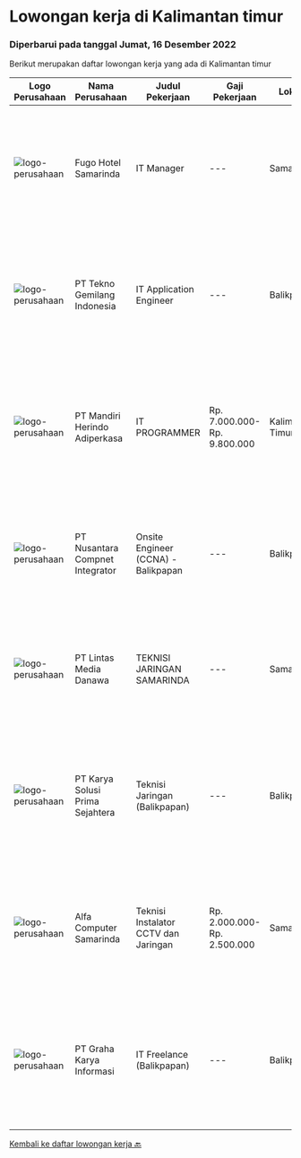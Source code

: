 
  # Lowongan kerja di Kalimantan timur

  ### Diperbarui pada tanggal Jumat, 16 Desember 2022

  Berikut merupakan daftar lowongan kerja yang ada di Kalimantan timur

  |Logo Perusahaan | Nama Perusahaan | Judul Pekerjaan | Gaji Pekerjaan | Lokasi | Deskripsi | Tanggal diunggah | Pranala |
  | -------------- | --------------- | --------------- | --------- | --------- | -------------- | ------- | ----------- |
  |![logo-perusahaan](https://i.ibb.co/sqvTCh9/112815900-stock-vector-no-image-available-icon-flat-vector.webp)|Fugo Hotel Samarinda|IT Manager|---|Samarinda|Job Descriptions Responsible for developing and improving information and technology systems within a company. Responsible for all processes related...|Kamis, 15 Desember 2022|https://www.jobstreet.co.id/id/job/it-manager-4146127?token=0~59df870c-44be-40bd-a33b-17a8a36a7083&sectionRank=1&jobId=jobstreet-id-job-4146127|
|![logo-perusahaan](https://image-service-cdn.seek.com.au/791b692ef1bceca5bae4c4b296253378b6837e7c/ee4dce1061f3f616224767ad58cb2fc751b8d2dc)|PT Tekno Gemilang Indonesia|IT Application Engineer|---|Balikpapan|Responsibilities: Perform system maintenance, create system backups, monitor system performance Evaluate existing systems and provide technical...|Selasa, 13 Desember 2022|https://www.jobstreet.co.id/id/job/it-application-engineer-4142893?token=0~59df870c-44be-40bd-a33b-17a8a36a7083&sectionRank=2&jobId=jobstreet-id-job-4142893|
|![logo-perusahaan](https://image-service-cdn.seek.com.au/69a765e5a6c1cdb1e3a00a6b3fe4d8b38b042928/ee4dce1061f3f616224767ad58cb2fc751b8d2dc)|PT Mandiri Herindo Adiperkasa|IT PROGRAMMER|Rp. 7.000.000-Rp. 9.800.000|Kalimantan Timur|Kualifikasi IT PROGRAMMER sbb:• Mempunyai pengalaman min 2th.- PHP (CODEIGNITER /LARAVEL)- DATABASE (MYSQL)- HTML , CSS, JAVASCRIPT- Disukai paham...|Rabu, 14 Desember 2022|https://www.jobstreet.co.id/id/job/it-programmer-4131586?token=0~59df870c-44be-40bd-a33b-17a8a36a7083&sectionRank=3&jobId=jobstreet-id-job-4131586|
|![logo-perusahaan](https://image-service-cdn.seek.com.au/faf1379cb2f8ff5c87162dc20c60c0d2f63dba1c/ee4dce1061f3f616224767ad58cb2fc751b8d2dc)|PT Nusantara Compnet Integrator|Onsite Engineer (CCNA) - Balikpapan|---|Balikpapan|Job Descriptions : Analyze customer needs Provide solutions and give recommendations to the customer according to their needs Preventive and...|Selasa, 13 Desember 2022|https://www.jobstreet.co.id/id/job/onsite-engineer-ccna-balikpapan-4122331?token=0~59df870c-44be-40bd-a33b-17a8a36a7083&sectionRank=4&jobId=jobstreet-id-job-4122331|
|![logo-perusahaan](https://image-service-cdn.seek.com.au/4cc5b4edd8a09fb41741a122f57ee79a81b9a89e/ee4dce1061f3f616224767ad58cb2fc751b8d2dc)|PT Lintas Media Danawa|TEKNISI JARINGAN SAMARINDA|---|Samarinda|Kualifikasi: Usia maksimum saat melamar adalah 28 tahun Lulusan SMK/D3/S1 (TKJ, Teknik elektro, informatika, ilmu computer) dan sejenisnya Minimal...|Selasa, 13 Desember 2022|https://www.jobstreet.co.id/id/job/teknisi-jaringan-samarinda-4123419?token=0~59df870c-44be-40bd-a33b-17a8a36a7083&sectionRank=5&jobId=jobstreet-id-job-4123419|
|![logo-perusahaan](https://image-service-cdn.seek.com.au/bb0f2c313297f2db3d497466b95d7da85644edc0/ee4dce1061f3f616224767ad58cb2fc751b8d2dc)|PT Karya Solusi Prima Sejahtera|Teknisi Jaringan (Balikpapan)|---|Balikpapan|KUALIFIKASI Pendidikan minimal SMK Teknik Komputer &amp; Jaringan/D3 jurusan Telekomunikasi Memiliki pengalaman sebagai teknisi minimal 1 tahun ...|Rabu, 07 Desember 2022|https://www.jobstreet.co.id/id/job/teknisi-jaringan-balikpapan-4134498?token=0~59df870c-44be-40bd-a33b-17a8a36a7083&sectionRank=6&jobId=jobstreet-id-job-4134498|
|![logo-perusahaan](https://i.ibb.co/sqvTCh9/112815900-stock-vector-no-image-available-icon-flat-vector.webp)|Alfa Computer Samarinda|Teknisi Instalator CCTV dan Jaringan|Rp. 2.000.000-Rp. 2.500.000|Samarinda|Kualifikasi : Usia maksimal 35 tahun Tidak sedang kuliah Diutamakan yang mengerti jaringan listrik Dapat bekerjasama dengan team Domisili Samarinda,...|Senin, 12 Desember 2022|https://www.jobstreet.co.id/id/job/teknisi-instalator-cctv-dan-jaringan-4139954?token=0~59df870c-44be-40bd-a33b-17a8a36a7083&sectionRank=7&jobId=jobstreet-id-job-4139954|
|![logo-perusahaan](https://image-service-cdn.seek.com.au/c318dd0b699c6160d2411e7473745c289633be44/ee4dce1061f3f616224767ad58cb2fc751b8d2dc)|PT Graha Karya Informasi|IT Freelance (Balikpapan)|---|Balikpapan|- Pendidikan Min SMK- Pengalaman sebagai IT / Network Engineer- Terbiasa Troubleshooting- Paham Instalasi OS- Memahami perangkat cisco- Terbiasa untuk...|Rabu, 14 Desember 2022|https://www.jobstreet.co.id/id/job/it-freelance-balikpapan-1033871440?token=0~59df870c-44be-40bd-a33b-17a8a36a7083&sectionRank=8&jobId=jobstreet-id-job-1033871440|


  [Kembali ke daftar lowongan kerja 🔙](../README.md#daftar-lowongan-kerja)
  